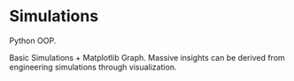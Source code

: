 # Simulations
Python OOP.

Basic Simulations + Matplotlib Graph.
Massive insights can be derived from engineering simulations through visualization.
